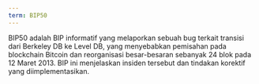 ```yaml
---
term: BIP50
---
```


BIP50 adalah BIP informatif yang melaporkan sebuah bug terkait transisi dari Berkeley DB ke Level DB, yang menyebabkan pemisahan pada blockchain Bitcoin dan reorganisasi besar-besaran sebanyak 24 blok pada 12 Maret 2013. BIP ini menjelaskan insiden tersebut dan tindakan korektif yang diimplementasikan.